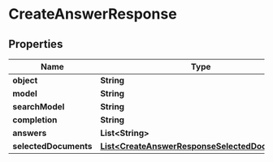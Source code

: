 # CreateAnswerResponse

## Properties
Name | Type | Description | Notes
------------ | ------------- | ------------- | -------------
**object** | **String** |  |  [optional]
**model** | **String** |  |  [optional]
**searchModel** | **String** |  |  [optional]
**completion** | **String** |  |  [optional]
**answers** | **List&lt;String&gt;** |  |  [optional]
**selectedDocuments** | [**List&lt;CreateAnswerResponseSelectedDocuments&gt;**](CreateAnswerResponseSelectedDocuments.md) |  |  [optional]
